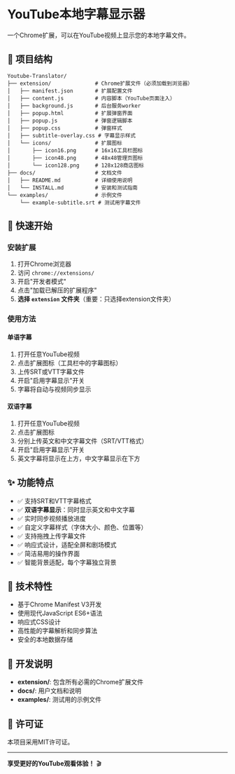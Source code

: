 # YouTube本地字幕显示器

一个Chrome扩展，可以在YouTube视频上显示您的本地字幕文件。

## 📁 项目结构

```
Youtube-Translator/
├── extension/              # Chrome扩展文件（必须加载到浏览器）
│   ├── manifest.json       # 扩展配置文件
│   ├── content.js          # 内容脚本（YouTube页面注入）
│   ├── background.js       # 后台服务worker
│   ├── popup.html          # 扩展弹窗界面
│   ├── popup.js            # 弹窗逻辑脚本
│   ├── popup.css           # 弹窗样式
│   ├── subtitle-overlay.css # 字幕显示样式
│   └── icons/              # 扩展图标
│       ├── icon16.png      # 16x16工具栏图标
│       ├── icon48.png      # 48x48管理页图标
│       └── icon128.png     # 128x128商店图标
├── docs/                   # 文档文件
│   ├── README.md           # 详细使用说明
│   └── INSTALL.md          # 安装和测试指南
└── examples/               # 示例文件
    └── example-subtitle.srt # 测试用字幕文件
```

## 🚀 快速开始

### 安装扩展
1. 打开Chrome浏览器
2. 访问 `chrome://extensions/`
3. 开启"开发者模式"
4. 点击"加载已解压的扩展程序"
5. **选择 `extension` 文件夹**（重要：只选择extension文件夹）

### 使用方法

#### 单语字幕
1. 打开任意YouTube视频
2. 点击扩展图标（工具栏中的字幕图标）
3. 上传SRT或VTT字幕文件
4. 开启"启用字幕显示"开关
5. 字幕将自动与视频同步显示

#### 双语字幕
1. 打开任意YouTube视频
2. 点击扩展图标
3. 分别上传英文和中文字幕文件（SRT/VTT格式）
4. 开启"启用字幕显示"开关
5. 英文字幕将显示在上方，中文字幕显示在下方

## ✨ 功能特点

- ✅ 支持SRT和VTT字幕格式
- ✅ **双语字幕显示**：同时显示英文和中文字幕
- ✅ 实时同步视频播放进度
- ✅ 自定义字幕样式（字体大小、颜色、位置等）
- ✅ 支持拖拽上传字幕文件
- ✅ 响应式设计，适配全屏和剧场模式
- ✅ 简洁易用的操作界面
- ✅ 智能背景适配，每个字幕独立背景

## 📝 技术特性

- 基于Chrome Manifest V3开发
- 使用现代JavaScript ES6+语法
- 响应式CSS设计
- 高性能的字幕解析和同步算法
- 安全的本地数据存储

## 🔧 开发说明

- **extension/**: 包含所有必需的Chrome扩展文件
- **docs/**: 用户文档和说明
- **examples/**: 测试用的示例文件

## 📄 许可证

本项目采用MIT许可证。

---

**享受更好的YouTube观看体验！** 🎬